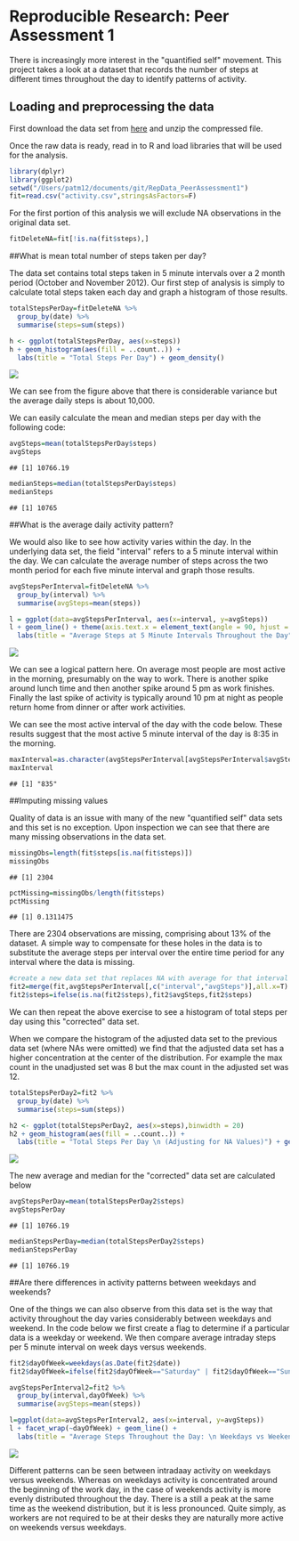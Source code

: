 # Reproducible Research: Peer Assessment 1

There is increasingly more interest in the "quantified self" movement.  This project takes a look at a dataset that records the number of steps at different times throughout the day to identify patterns of activity.

## Loading and preprocessing the data
First download the data set from [here](https://d396qusza40orc.cloudfront.net/repdata%2Fdata%2Factivity.zip) and unzip the compressed file.

Once the raw data is ready, read in to R and load libraries that will be used for the analysis.


```r
library(dplyr)
library(ggplot2)
setwd("/Users/patm12/documents/git/RepData_PeerAssessment1")
fit=read.csv("activity.csv",stringsAsFactors=F)
```

For the first portion of this analysis we will exclude NA observations in the original data set.


```r
fitDeleteNA=fit[!is.na(fit$steps),]
```
##What is mean total number of steps taken per day?

The data set contains total steps taken in 5 minute intervals over a 2 month period (October and November 2012).  Our first step of analysis is simply to calculate total steps taken each day and graph a histogram of those results.


```r
totalStepsPerDay=fitDeleteNA %>%
  group_by(date) %>%
  summarise(steps=sum(steps))

h <- ggplot(totalStepsPerDay, aes(x=steps))
h + geom_histogram(aes(fill = ..count..)) +
  labs(title = "Total Steps Per Day") + geom_density()
```

![](./PA1_template_files/figure-html/unnamed-chunk-3-1.png) 

We can see from the figure above that there is considerable variance but the average daily steps is about 10,000.

We can easily calculate the mean and median steps per day with the following code:


```r
avgSteps=mean(totalStepsPerDay$steps)
avgSteps
```

```
## [1] 10766.19
```

```r
medianSteps=median(totalStepsPerDay$steps)
medianSteps
```

```
## [1] 10765
```
##What is the average daily activity pattern?

We would also like to see how activity varies within the day.  In the underlying data set, the field "interval" refers to a 5 minute interval within the day.  We can calculate the average number of steps across the two month period for each five minute interval and graph those results.


```r
avgStepsPerInterval=fitDeleteNA %>%
  group_by(interval) %>%
  summarise(avgSteps=mean(steps))

l = ggplot(data=avgStepsPerInterval, aes(x=interval, y=avgSteps)) 
l + geom_line() + theme(axis.text.x = element_text(angle = 90, hjust = 1)) +  
  labs(title = "Average Steps at 5 Minute Intervals Throughout the Day")
```

![](./PA1_template_files/figure-html/unnamed-chunk-5-1.png) 

We can see a logical pattern here.  On average most people are most active in the morning, presumably on the way to work.  There is another spike around lunch time and then another spike around 5 pm as work finishes. Finally the last spike of activity is typically around 10 pm at night as people return home from dinner or after work activities.

We can see the most active interval of the day with the code below. These results suggest that the most active 5 minute interval of the day is 8:35 in the morning.


```r
maxInterval=as.character(avgStepsPerInterval[avgStepsPerInterval$avgSteps==max(avgStepsPerInterval$avgSteps),"interval"])
maxInterval
```

```
## [1] "835"
```
##Imputing missing values

Quality of data is an issue with many of the new "quantified self" data sets and this set is no exception.  Upon inspection we can see that there are many missing observations in the data set.


```r
missingObs=length(fit$steps[is.na(fit$steps)])
missingObs
```

```
## [1] 2304
```

```r
pctMissing=missingObs/length(fit$steps)
pctMissing
```

```
## [1] 0.1311475
```

There are 2304 observations are missing, comprising about 13% of the dataset.  A simple way to compensate for these holes in the data is to substitute the average steps per interval over the entire time period for any interval where the data is missing.


```r
#create a new data set that replaces NA with average for that interval
fit2=merge(fit,avgStepsPerInterval[,c("interval","avgSteps")],all.x=T)
fit2$steps=ifelse(is.na(fit2$steps),fit2$avgSteps,fit2$steps)
```

We can then repeat the above exercise to see a histogram of total steps per day using this "corrected" data set.

When we compare the histogram of the adjusted data set to the previous data set (where NAs were omitted) we find that the adjusted data set has a higher concentration at the center of the distribution.  For example the max count in the unadjusted set was 8 but the max count in the adjusted set was 12.



```r
totalStepsPerDay2=fit2 %>%
  group_by(date) %>%
  summarise(steps=sum(steps))

h2 <- ggplot(totalStepsPerDay2, aes(x=steps),binwidth = 20)
h2 + geom_histogram(aes(fill = ..count..)) +
  labs(title = "Total Steps Per Day \n (Adjusting for NA Values)") + geom_density()
```

![](./PA1_template_files/figure-html/unnamed-chunk-9-1.png) 

The new average and median for the "corrected" data set are calculated below


```r
avgStepsPerDay=mean(totalStepsPerDay2$steps)
avgStepsPerDay
```

```
## [1] 10766.19
```

```r
medianStepsPerDay=median(totalStepsPerDay2$steps)
medianStepsPerDay
```

```
## [1] 10766.19
```
##Are there differences in activity patterns between weekdays and weekends?

One of the things we can also observe from this data set is the way that activity throughout the day varies considerably between weekdays and weekend.  In the code below we first create a flag to determine if a particular data is a weekday or weekend.  We then compare average intraday steps per 5 minute interval on week days versus weekends.


```r
fit2$dayOfWeek=weekdays(as.Date(fit2$date))
fit2$dayOfWeek=ifelse(fit2$dayOfWeek=="Saturday" | fit2$dayOfWeek=="Sunday","weekend","weekday")

avgStepsPerInterval2=fit2 %>%
  group_by(interval,dayOfWeek) %>%
  summarise(avgSteps=mean(steps))

l=ggplot(data=avgStepsPerInterval2, aes(x=interval, y=avgSteps)) 
l + facet_wrap(~dayOfWeek) + geom_line() + 
  labs(title = "Average Steps Throughout the Day: \n Weekdays vs Weekends")
```

![](./PA1_template_files/figure-html/unnamed-chunk-11-1.png) 

Different patterns can be seen between intradaay activity on weekdays versus weekends.  Whereas on weekdays activity is concentrated around the beginning of the work day, in the case of weekends activity is more evenly distributed throughout the day.  There is a still a peak at the same time as the weekend distribution, but it is less pronounced.  Quite simply, as workers are not required to be at their desks they are naturally more active on weekends versus weekdays.

